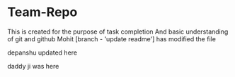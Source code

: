 # Team-Repo
This is created for the purpose of task completion
And basic understanding of git and github
Mohit [branch - 'update readme'] has modified the file

depanshu updated here






daddy ji was here